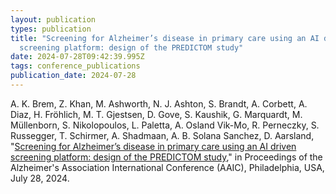 ```yaml
---
layout: publication
types: publication
title: "Screening for Alzheimer’s disease in primary care using an AI driven
  screening platform: design of the PREDICTOM study"
date: 2024-07-28T09:42:39.995Z
tags: conference_publications
publication_date: 2024-07-28
---
```

A. K. Brem, Z. Khan, M. Ashworth, N. J. Ashton, S. Brandt, A. Corbett, A. Diaz, H. Fröhlich, M. T. Gjestsen, D. Gove, S. Kaushik, G. Marquardt, M. Müllenborn, S. Nikolopoulos, L. Paletta, A. Osland Vik-Mo, R. Perneczky, S. Russegger, T. Schirmer, A. Shadmaan, A. B. Solana Sanchez, D. Aarsland, "[Screening for Alzheimer’s disease in primary care using an AI driven screening platform: design of the PREDICTOM study](https://alz.confex.com/alz/2024/meetingapp.cgi/Paper/87279)," in Proceedings of the Alzheimer's Association International Conference (AAIC), Philadelphia, USA, July 28, 2024.